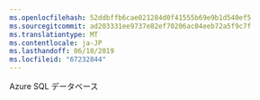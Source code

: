 ```yaml
---
ms.openlocfilehash: 52ddbffb6cae021284d0f41555b69e9b1d540ef5
ms.sourcegitcommit: ad203331ee9737e82ef70206ac04eeb72a5f9c7f
ms.translationtype: MT
ms.contentlocale: ja-JP
ms.lasthandoff: 06/18/2019
ms.locfileid: "67232844"
---
```

Azure SQL データベース